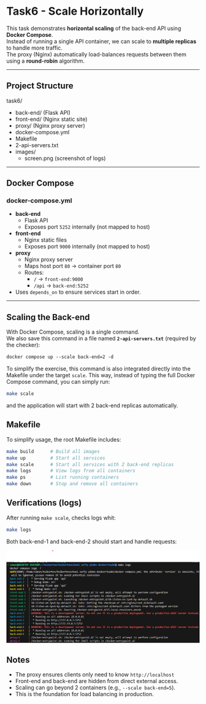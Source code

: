 # Task6 - Scale Horizontally

This task demonstrates **horizontal scaling** of the back-end API using **Docker Compose**.  
Instead of running a single API container, we can scale to **multiple replicas** to handle more traffic.  
The proxy (Nginx) automatically load-balances requests between them using a **round-robin** algorithm.

---

## Project Structure

task6/
- back-end/ (Flask API)
- front-end/ (Nginx static site)
- proxy/ (Nginx proxy server)
- docker-compose.yml
- Makefile
- 2-api-servers.txt
- images/
  - screen.png (screenshot of logs)

---

## Docker Compose

### docker-compose.yml
- **back-end**
  - Flask API
  - Exposes port `5252` internally (not mapped to host)
- **front-end**
  - Nginx static files
  - Exposes port `9000` internally (not mapped to host)
- **proxy**
  - Nginx proxy server
  - Maps host port `80` → container port `80`
  - Routes:
    - `/` → `front-end:9000`
    - `/api` → `back-end:5252`
- Uses `depends_on` to ensure services start in order.

---

## Scaling the Back-end

With Docker Compose, scaling is a single command.  
We also save this command in a file named **`2-api-servers.txt`** (required by the checker):

```txt
docker compose up --scale back-end=2 -d
```

To simplify the exercise, this command is also integrated directly into the Makefile under the target `scale`.
This way, instead of typing the full Docker Compose command, you can simply run:

```bash
make scale
```

and the application will start with 2 back-end replicas automatically.

## Makefile

To simplify usage, the root Makefile includes:

```bash
make build      # Build all images
make up         # Start all services
make scale      # Start all services with 2 back-end replicas
make logs       # View logs from all containers
make ps         # List running containers
make down       # Stop and remove all containers
```

## Verifications (logs)

After running `make scale`, checks logs whit:

```bash
make logs
```

Both back-end-1 and back-end-2 should start and handle requests:

![logs](./images/screen.png)

## Notes

- The proxy ensures clients only need to know `http://localhost`
- Front-end and back-end are hidden from direct external access.
- Scaling can go beyond 2 containers (e.g., `--scale back-end=5`).
- This is the foundation for load balancing in production.
